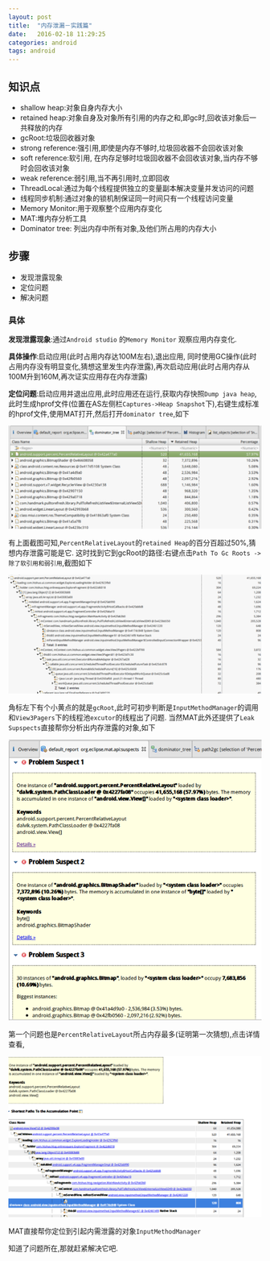 ```yaml
---
layout: post
title:  "内存泄漏－实践篇"
date:   2016-02-18 11:29:25
categories: android
tags: android
---
```


知识点
---

* shallow heap:对象自身内存大小
* retained heap:对象自身及对象所有引用的内存之和,即gc时,回收该对象后一共释放的内存
* gcRoot:垃圾回收器对象
* strong reference:强引用,即使是内存不够时,垃圾回收器不会回收该对象
* soft reference:软引用, 在内存足够时垃圾回收器不会回收该对象,当内存不够时会回收该对象
* weak reference:弱引用,当不再引用时,立即回收    
* ThreadLocal:通过为每个线程提供独立的变量副本解决变量并发访问的问题
* 线程同步机制:通过对象的锁机制保证同一时间只有一个线程访问变量
* Memory Monitor:用于观察整个应用内存变化
* MAT:堆内存分析工具
* Dominator tree: 列出内存中所有对象,及他们所占用的内存大小

步骤
---

* 发现泄露现象
* 定位问题
* 解决问题

### 具体

**发现泄露现象**:通过`Android studio` 的`Memory Monitor` 观察应用内存变化.

**具体操作**:启动应用(此时占用内存达100M左右),退出应用, 同时使用GC操作(此时占用内存没有明显变化,猜想这里发生内存泄露),再次启动应用(此时占用内存从100M升到160M,再次证实应用存在内存泄露)

**定位问题**:启动应用并退出应用,此时应用还在运行,获取内存快照`Dump java heap`,此时生成hprof文件(位置在AS左侧栏`Captures->Heap Snapshot`下),右键生成标准的hprof文件,使用MAT打开,然后打开`dominator tree`,如下

![figure 0](/assets/article_images/2016-02-18-memory_leak/memory_leak_1.png)

有上面截图可知,`PercentRelativeLayout`的`retained Heap`的百分百超过50%,猜想内存泄露可能是它.
这时找到它到gcRoot的路径:右键点击`Path To Gc Roots -> 除了软引用和弱引用`,截图如下

![figure 1](/assets/article_images/2016-02-18-memory_leak/memory_leak_2.png)

角标左下有个小黄点的就是`gcRoot`,此时可初步判断是`InputMethodManager`的调用和`View3Pagers`下的线程池`excutor`的线程出了问题.
当然MAT此外还提供了`Leak Supspects`直接帮你分析出内存泄露的对象,如下

![figure 2](/assets/article_images/2016-02-18-memory_leak/memory_leak_3.png)

第一个问题也是`PercentRelativeLayout`所占内存最多(证明第一次猜想),点击详情查看,

![figure 3](/assets/article_images/2016-02-18-memory_leak/memory_leak_4.png)

MAT直接帮你定位到引起内需泄露的对象`InputMethodManager`

知道了问题所在,那就赶紧解决它吧.
